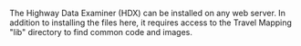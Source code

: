 The Highway Data Examiner (HDX) can be installed on any web server.  In addition to installing the files here, it requires access to the Travel Mapping "lib" directory to find common code and images.
